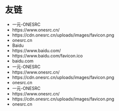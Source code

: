# 友链

<ul class="flinks">
<li>一元-ONESRC</li>
<li>https://www.onesrc.cn/</li>
<li>https://cdn.onesrc.cn/uploads/images/favicon.png</li>
<li>onesrc.cn</li>
<li>Baidu</li>
<li>https://www.baidu.com/</li>
<li>https://www.baidu.com/favicon.ico</li>
<li>baidu.com</li>
<li>一元-ONESRC</li>
<li>https://www.onesrc.cn/</li>
<li>https://cdn.onesrc.cn/uploads/images/favicon.png</li>
<li>onesrc.cn</li>
<li>一元-ONESRC</li>
<li>https://www.onesrc.cn/</li>
<li>https://cdn.onesrc.cn/uploads/images/favicon.png</li>
<li>onesrc.cn</li>
</ul>
<script>document.querySelectorAll('ul.flinks').forEach(function(e){let a=e;if(a){let ns=a.querySelectorAll("li");let str='<div style="display:inline-block;">';let bgid=0;const bgs=["bg-blue"];for(let i=0;i<ns.length;i+=4){str+=(`<div class="flink-item ${bgs[Math.floor(Math.random() * 1)]}"><div class="flink-title"><a href="${ns[i+1].innerText}"target="_blank"rel="external nofollow ugc">${ns[i].innerText}</a></div><div class="flink-link"><div class="flink-link-ico"style="background: url(${ns[i+2].innerText});background-size: 42px auto;"></div><div class="flink-link-text">${ns[i+3].innerText}</div></div></div>`)}str+=`</div>`;let n1=document.createElement("div");n1.innerHTML=str;a.parentNode.insertBefore(n1,a);a.style="display: none;"}else{console.log('No such id "flinks"')}});</script>

<style>.flink-item{width:300px;height:100px;position:relative;margin:10px;background-color:#fff;border-radius:3px;float:left}.flink-title{left:25px;top:25px;position:absolute}.flink-title a{font-size:17px;color:#f1f1f1;line-height:17px;word-break:break-all;text-decoration:none;outline:0}.flink-link{right:0;bottom:0;padding:0 15px 15px;position:absolute;text-align:center}.flink-link-text{font-size:12px;color:#f1f1f1}.flink-link-ico{display:inline-block;width:42px;height:42px;border-radius:50%}.bg-deepgrey{background-color:rgba(0,0,0,.5)!important}.bg-blue{background-color:#409EFF!important}.bg-purple{background-color:#bc99c4!important}.bg-green{background-color:#46c47c!important}.bg-yellow{background-color:#f9bb3c!important}.bg-red{background-color:#e8583d!important}.bg-orange{background-color:#f68e5f!important}</style>
